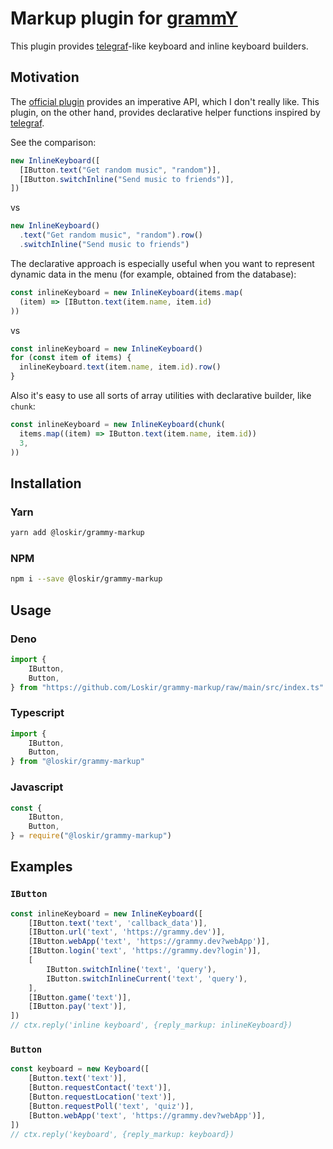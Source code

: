 # Markup plugin for [grammY](https://grammy.dev)

This plugin provides [telegraf](https://telegraf.js.org)-like keyboard and inline keyboard builders.

## Motivation

The [official plugin](https://grammy.dev/plugins/keyboard.html) provides an imperative API, which I don't really like.
This plugin, on the other hand, provides declarative helper functions inspired by [telegraf](https://telegraf.js.org).

See the comparison:

```ts
new InlineKeyboard([
  [IButton.text("Get random music", "random")],
  [IButton.switchInline("Send music to friends")],
])
```

vs

```ts
new InlineKeyboard()
  .text("Get random music", "random").row()
  .switchInline("Send music to friends")
```

The declarative approach is especially useful when you want to represent dynamic data in the menu (for example, obtained from the database):

```ts
const inlineKeyboard = new InlineKeyboard(items.map(
  (item) => [IButton.text(item.name, item.id)
))
```

vs

```ts
const inlineKeyboard = new InlineKeyboard()
for (const item of items) {
  inlineKeyboard.text(item.name, item.id).row()
}
```

Also it's easy to use all sorts of array utilities with declarative builder, like `chunk`:

```ts
const inlineKeyboard = new InlineKeyboard(chunk(
  items.map((item) => IButton.text(item.name, item.id))
  3,
))
```

## Installation

### Yarn

```bash
yarn add @loskir/grammy-markup
```

### NPM

```bash
npm i --save @loskir/grammy-markup
```

## Usage

### Deno

```ts
import {
    IButton,
    Button,
} from "https://github.com/Loskir/grammy-markup/raw/main/src/index.ts"
```

### Typescript

```ts
import {
    IButton,
    Button,
} from "@loskir/grammy-markup"
```

### Javascript

```js
const {
    IButton,
    Button,
} = require("@loskir/grammy-markup")
```

## Examples

### `IButton`

```ts
const inlineKeyboard = new InlineKeyboard([
    [IButton.text('text', 'callback_data')],
    [IButton.url('text', 'https://grammy.dev')],
    [IButton.webApp('text', 'https://grammy.dev?webApp')],
    [IButton.login('text', 'https://grammy.dev?login')],
    [
        IButton.switchInline('text', 'query'),
        IButton.switchInlineCurrent('text', 'query'),
    ],
    [IButton.game('text')],
    [IButton.pay('text')],
])
// ctx.reply('inline keyboard', {reply_markup: inlineKeyboard})
```

### `Button`

```ts
const keyboard = new Keyboard([
    [Button.text('text')],
    [Button.requestContact('text')],
    [Button.requestLocation('text')],
    [Button.requestPoll('text', 'quiz')],
    [Button.webApp('text', 'https://grammy.dev?webApp')],
])
// ctx.reply('keyboard', {reply_markup: keyboard})
```
